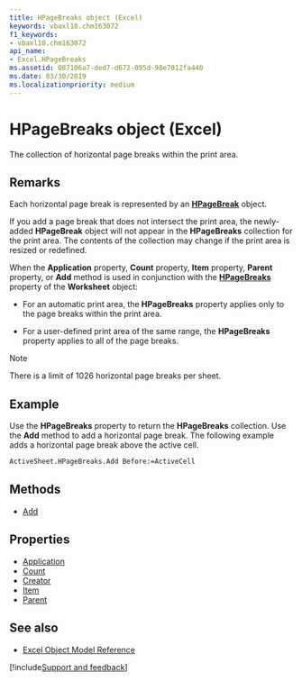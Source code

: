 ```yaml
---
title: HPageBreaks object (Excel)
keywords: vbaxl10.chm163072
f1_keywords:
- vbaxl10.chm163072
api_name:
- Excel.HPageBreaks
ms.assetid: 087106a7-ded7-d672-095d-98e7012fa440
ms.date: 03/30/2019
ms.localizationpriority: medium
---
```



# HPageBreaks object (Excel)

The collection of horizontal page breaks within the print area.


## Remarks

Each horizontal page break is represented by an **[HPageBreak](Excel.HPageBreak.md)** object.

If you add a page break that does not intersect the print area, the newly-added **HPageBreak** object will not appear in the **HPageBreaks** collection for the print area. The contents of the collection may change if the print area is resized or redefined.

When the **Application** property, **Count** property, **Item** property, **Parent** property, or **Add** method is used in conjunction with the **[HPageBreaks](Excel.Worksheet.HPageBreaks.md)** property of the **Worksheet** object:

- For an automatic print area, the **HPageBreaks** property applies only to the page breaks within the print area.
    
- For a user-defined print area of the same range, the **HPageBreaks** property applies to all of the page breaks.
    
> [!NOTE] 
> There is a limit of 1026 horizontal page breaks per sheet.


## Example

Use the **HPageBreaks** property to return the **HPageBreaks** collection. Use the **Add** method to add a horizontal page break. The following example adds a horizontal page break above the active cell.

```vb
ActiveSheet.HPageBreaks.Add Before:=ActiveCell
```

## Methods

- [Add](Excel.HPageBreaks.Add.md)

## Properties

- [Application](Excel.HPageBreaks.Application.md)
- [Count](Excel.HPageBreaks.Count.md)
- [Creator](Excel.HPageBreaks.Creator.md)
- [Item](Excel.HPageBreaks.Item.md)
- [Parent](Excel.HPageBreaks.Parent.md)

## See also

- [Excel Object Model Reference](overview/Excel/object-model.md)

[!include[Support and feedback](~/includes/feedback-boilerplate.md)]